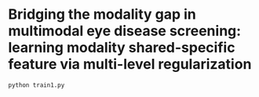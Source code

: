 # Bridging the modality gap in multimodal eye disease screening: learning modality shared-specific feature via multi-level regularization

```
python train1.py
```
